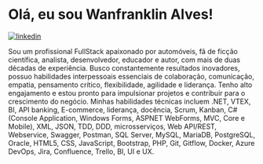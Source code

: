 
# Olá, eu sou Wanfranklin Alves! 


[![linkedin](https://img.shields.io/badge/linkedin-0A66C2?style=for-the-badge&logo=linkedin&logoColor=white)](https://www.linkedin.com/in/wanfranklin/)

Sou um profissional FullStack apaixonado por automóveis, fã de ficção científica, analista, desenvolvedor, educador e autor, com mais de duas décadas de experiência. Busco constantemente resultados inovadores, possuo habilidades interpessoais essenciais de colaboração, comunicação, empatia, pensamento crítico, flexibilidade, agilidade e liderança. Tenho alto engajamento e estou pronto para impulsionar projetos e contribuir para o crescimento do negócio. Minhas habilidades técnicas incluem .NET, VTEX, BI, API banking, E-commerce, liderança, docência, Scrum, Kanban, C# (Console Application, Windows Forms, ASPNET WebForms, MVC, Core e Mobile), XML, JSON, TDD, DDD, microsserviços, Web API/REST, Webservice, Swagger, Postman, SQL Server, MySQL, MariaDB, PostgreSQL, Oracle, HTML5, CSS, JavaScript, Bootstrap, PHP, Git, Gitflow, Docker, Azure DevOps, Jira, Confluence, Trello, BI, UI e UX.

